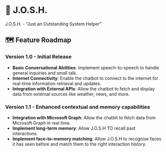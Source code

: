 # 🤖 J.O.S.H.
J.O.S.H. - “Just an Outstanding System Helper”

## 🗺️ Feature Roadmap
### Version 1.0 - Initial Release
- **Basic Conversational Abilities**: Implement speech-to-speech to handle general inquiries and small talk.
- **Internet Connectivity**: Enable the chatbot to connect to the internet for real-time information retrieval and updates.
- **Integration with External APIs**: Allow the chatbot to fetch and display data from external sources like weather, news, and more.
### Version 1.1 - Enhanced contextual and memory capabilities
- **Integration with Microsoft Graph**: Allow the chatbit to fetch data from Microsoft Graph in real time.
- **Implement long-term memory**: Allow J.O.S.H TO recall past interactions.
- **Implement face-to-memory matching**: Allow J.O.S.H to recognise faces it has seen before and match them to the right interaction history.

